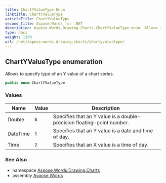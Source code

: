 ```yaml
---
title: ChartYValueType Enum
linktitle: ChartYValueType
articleTitle: ChartYValueType
second_title: Aspose.Words for .NET
description: Aspose.Words.Drawing.Charts.ChartYValueType enum. Allows to specify type of an Y value of a chart series in C#.
type: docs
weight: 1150
url: /net/aspose.words.drawing.charts/chartyvaluetype/
---
```

## ChartYValueType enumeration

Allows to specify type of an Y value of a chart series.

```csharp
public enum ChartYValueType
```

### Values

| Name | Value | Description |
| --- | --- | --- |
| Double | `0` | Specifies that an Y value is a double-precision floating-point number. |
| DateTime | `1` | Specifies that an Y value is a date and time of day. |
| Time | `2` | Specifies that an X value is a time of day. |

### See Also

* namespace [Aspose.Words.Drawing.Charts](../../aspose.words.drawing.charts/)
* assembly [Aspose.Words](../../)
